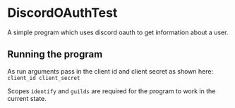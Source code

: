 # DiscordOAuthTest

A simple program which uses discord oauth to get information about a user.

## Running the program
As run arguments pass in the client id and client secret as shown here:
`client_id client_secret`

Scopes `identify` and `guilds` are required for the program to work in the current state.
